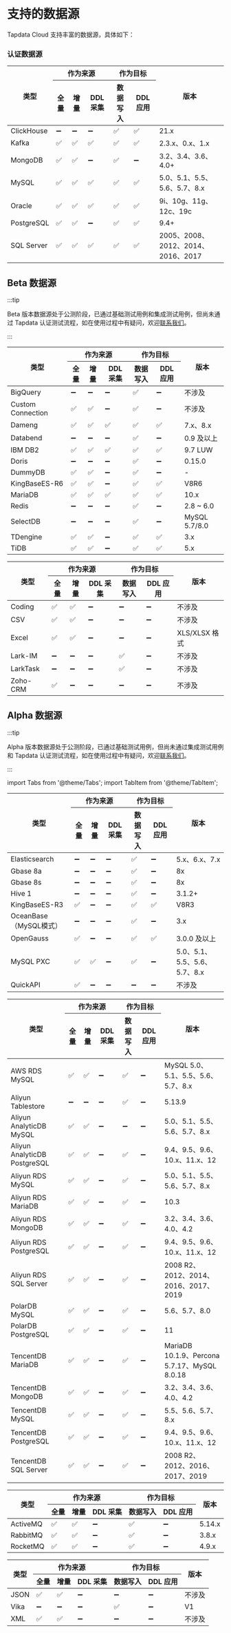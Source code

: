 # 支持的数据源

Tapdata Cloud 支持丰富的数据源，具体如下：

### 认证数据源

<table>
<thead>
  <tr>
    <th rowspan="2">类型</th>
    <th colspan="3">作为来源</th>
    <th colspan="2">作为目标</th>
    <th rowspan="2">版本</th>
  </tr>
  <tr>
    <th>全量</th>
    <th>增量</th>
    <th>DDL 采集</th>
    <th>数据写入</th>
    <th>DDL 应用</th>
  </tr>
</thead>
<tbody>
  <tr>
    <td>ClickHouse</td>
    <td>➖</td>
    <td>➖</td>
    <td>➖</td>
    <td>✅</td>
    <td>✅</td>
    <td>21.x</td>
  </tr>
  <tr>
    <td>Kafka</td>
    <td>✅</td>
    <td>✅</td>
    <td>✅</td>
    <td>✅</td>
    <td>✅</td>
    <td>2.3.x、0.x、1.x</td>
  </tr>
  <tr>
    <td>MongoDB</td>
    <td>✅</td>
    <td>✅</td>
    <td>➖</td>
    <td>✅</td>
    <td>➖</td>
    <td>3.2、3.4、3.6、4.0+</td>
  </tr>
  <tr>
    <td>MySQL</td>
    <td>✅</td>
    <td>✅</td>
    <td>✅</td>
    <td>✅</td>
    <td>✅</td>
    <td>5.0、5.1、5.5、5.6、5.7、8.x</td>
  </tr>
  <tr>
    <td>Oracle</td>
    <td>✅</td>
    <td>✅</td>
    <td>✅</td>
    <td>✅</td>
    <td>✅</td>
    <td>9i、10g、11g、12c、19c</td>
  </tr>
  <tr>
    <td>PostgreSQL</td>
    <td>✅</td>
    <td>✅</td>
    <td>➖</td>
    <td>✅</td>
    <td>✅</td>
    <td>9.4+</td>
  </tr>
  <tr>
    <td>SQL Server</td>
    <td>✅</td>
    <td>✅</td>
    <td>✅</td>
    <td>✅</td>
    <td>✅</td>
    <td>2005、2008、2012、2014、2016、2017</td>
  </tr>
</tbody>
</table>


## Beta 数据源

:::tip

Beta 版本数据源处于公测阶段，已通过基础测试用例和集成测试用例，但尚未通过 Tapdata 认证测试流程，如在使用过程中有疑问，欢迎[联系我们](mailto:team@tapdata.io)。

:::

<Tabs className="unique-tabs">
    <TabItem value="normal-beta" label="常见数据库" default>

<table>
<thead>
  <tr>
    <th rowspan="2">类型</th>
    <th colspan="3">作为来源</th>
    <th colspan="2">作为目标</th>
    <th rowspan="2">版本</th>
  </tr>
  <tr>
    <th>全量</th>
    <th>增量</th>
    <th>DDL 采集</th>
    <th>数据写入</th>
    <th>DDL 应用</th>
  </tr>
</thead>
<tbody>
  <tr>
    <td>BigQuery</td>
    <td>➖</td>
    <td>➖</td>
    <td>➖</td>
    <td>✅</td>
    <td>➖</td>
    <td>不涉及</td>
  </tr>
  <tr>
    <td>Custom Connection</td>
    <td>✅</td>
    <td>✅</td>
    <td>➖</td>
    <td>✅</td>
    <td>➖</td>
    <td>不涉及</td>
  </tr>
  <tr>
    <td>Dameng</td>
    <td>✅</td>
    <td>✅</td>
    <td>✅</td>
    <td>✅</td>
    <td>✅</td>
    <td>7.x、8.x</td>
  </tr>
  <tr>
    <td>Databend</td>
    <td>➖</td>
    <td>➖</td>
    <td>➖</td>
    <td>✅</td>
    <td>➖</td>
    <td>0.9 及以上</td>
  </tr>
  <tr>
    <td>IBM DB2</td>
    <td>✅</td>
    <td>✅</td>
    <td>✅</td>
    <td>✅</td>
    <td>✅</td>
    <td>9.7 LUW</td>
  </tr>
  <tr>
    <td>Doris</td>
    <td>➖</td>
    <td>➖</td>
    <td>➖</td>
    <td>✅</td>
    <td>➖</td>
    <td>0.15.0</td>
  </tr>
  <tr>
    <td>DummyDB</td>
    <td>✅</td>
    <td>✅</td>
    <td>➖</td>
    <td>✅</td>
    <td>➖</td>
    <td>-</td>
  </tr>
  <tr>
    <td>KingBaseES-R6</td>
    <td>✅</td>
    <td>✅</td>
    <td>➖</td>
    <td>✅</td>
    <td>✅</td>
    <td>V8R6</td>
  </tr>
  <tr>
    <td>MariaDB</td>
    <td>✅</td>
    <td>✅</td>
    <td>✅</td>
    <td>✅</td>
    <td>✅</td>
    <td>10.x</td>
  </tr>
  <tr>
    <td>Redis</td>
    <td>➖</td>
    <td>➖</td>
    <td>➖</td>
    <td>✅</td>
    <td>➖</td>
    <td>2.8 ~ 6.0</td>
  </tr>
  <tr>
    <td>SelectDB</td>
    <td>➖</td>
    <td>➖</td>
    <td>➖</td>
    <td>✅</td>
    <td>➖</td>
    <td>MySQL 5.7/8.0</td>
  </tr>
  <tr>
    <td>TDengine</td>
    <td>✅</td>
    <td>✅</td>
    <td>➖</td>
    <td>✅</td>
    <td>✅</td>
    <td>3.x</td>
  </tr>
  <tr>
    <td>TiDB</td>
    <td>✅</td>
    <td>✅</td>
    <td>➖</td>
    <td>✅</td>
    <td>✅</td>
    <td>5.x</td>
  </tr>
</tbody>
</table>
</TabItem>
    <TabItem value="file-and-saas" label="文件及 SaaS" default>

<table>
<thead>
  <tr>
    <th rowspan="2">类型</th>
    <th colspan="3">作为来源</th>
    <th colspan="2">作为目标</th>
    <th rowspan="2">版本</th>
  </tr>
  <tr>
    <th>全量</th>
    <th>增量</th>
    <th>DDL 采集</th>
    <th>数据写入</th>
    <th>DDL 应用</th>
  </tr>
</thead>
<tbody>
  <tr>
    <td>Coding</td>
    <td>✅</td>
    <td>✅</td>
    <td>➖</td>
    <td>➖</td>
    <td>➖</td>
    <td>不涉及</td>
  </tr>
  <tr>
    <td>CSV</td>
    <td>✅</td>
    <td>✅</td>
    <td>➖</td>
    <td>➖</td>
    <td>➖</td>
    <td>不涉及</td>
  </tr>
  <tr>
    <td>Excel</td>
    <td>✅</td>
    <td>✅</td>
    <td>➖</td>
    <td>➖</td>
    <td>➖</td>
    <td>XLS/XLSX 格式</td>
  </tr>
  <tr>
    <td>Lark-IM</td>
    <td>➖</td>
    <td>➖</td>
    <td>➖</td>
    <td>✅</td>
    <td>➖</td>
    <td>不涉及</td>
  </tr>
  <tr>
    <td>LarkTask</td>
    <td>➖</td>
    <td>➖</td>
    <td>➖</td>
    <td>✅</td>
    <td>➖</td>
    <td>不涉及</td>
  </tr>
  <tr>
    <td>Zoho-CRM</td>
    <td>✅</td>
    <td>➖</td>
    <td>➖</td>
    <td>➖</td>
    <td>➖</td>
    <td>不涉及</td>
  </tr>
</tbody>
</table>
</TabItem>
</Tabs>





## Alpha 数据源

:::tip

Alpha 版本数据源处于公测阶段，已通过基础测试用例，但尚未通过集成测试用例和 Tapdata 认证测试流程，如在使用过程中有疑问，欢迎[联系我们](mailto:team@tapdata.io)。

:::

import Tabs from '@theme/Tabs';
import TabItem from '@theme/TabItem';

<Tabs className="unique-tabs">
    <TabItem value="normal" label="常见数据库" default>

<table>
<thead>
  <tr>
    <th rowspan="2">类型</th>
    <th colspan="3">作为来源</th>
    <th colspan="2">作为目标</th>
    <th rowspan="2">版本</th>
  </tr>
  <tr>
    <th>全量</th>
    <th>增量</th>
    <th>DDL 采集</th>
    <th>数据写入</th>
    <th>DDL 应用</th>
  </tr>
</thead>
<tbody>
  <tr>
    <td>Elasticsearch</td>
    <td>➖</td>
    <td>➖</td>
    <td>➖</td>
    <td>✅</td>
    <td>➖</td>
    <td>5.x、6.x、7.x</td>
  </tr>
  <tr>
    <td>Gbase 8a</td>
    <td>➖</td>
    <td>➖</td>
    <td>➖</td>
    <td>✅</td>
    <td>➖</td>
    <td>8x</td>
  </tr>
  <tr>
    <td>Gbase 8s</td>
    <td>➖</td>
    <td>➖</td>
    <td>➖</td>
    <td>✅</td>
    <td>➖</td>
    <td>8x</td>
  </tr>
  <tr>
    <td>Hive 1</td>
    <td>➖</td>
    <td>➖</td>
    <td>➖</td>
    <td>✅</td>
    <td>➖</td>
    <td>3.1.2+</td>
  </tr>
  <tr>
    <td>KingBaseES-R3</td>
    <td>✅</td>
    <td>➖</td>
    <td>➖</td>
    <td>✅</td>
    <td>✅</td>
    <td>V8R3</td>
  </tr>
  <tr>
    <td>OceanBase（MySQL模式）</td>
    <td>➖</td>
    <td>➖</td>
    <td>➖</td>
    <td>✅</td>
    <td>➖</td>
    <td>3.x</td>
  </tr>
  <tr>
    <td>OpenGauss</td>
    <td>✅</td>
    <td>➖</td>
    <td>➖</td>
    <td>✅</td>
    <td>✅</td>
    <td>3.0.0 及以上</td>
  </tr>
  <tr>
    <td>MySQL PXC</td>
    <td>✅</td>
    <td>✅</td>
    <td>➖</td>
    <td>✅</td>
    <td>➖</td>
    <td>5.0、5.1、5.5、5.6、5.7、8.x</td>
  </tr>
  <tr>
    <td>QuickAPI</td>
    <td>✅</td>
    <td>➖</td>
    <td>➖</td>
    <td>➖</td>
    <td>➖</td>
    <td>不涉及</td>
  </tr>
</tbody>
</table>

   </TabItem>

   <TabItem value="cloud" label="云数据库">

<table>
<thead>
  <tr>
    <th rowspan="2">类型</th>
    <th colspan="3">作为来源</th>
    <th colspan="2">作为目标</th>
    <th rowspan="2">版本</th>
  </tr>
  <tr>
    <th>全量</th>
    <th>增量</th>
    <th>DDL 采集</th>
    <th>数据写入</th>
    <th>DDL 应用</th>
  </tr>
</thead>
<tbody>
  <tr>
    <td>AWS RDS MySQL</td>
    <td>✅</td>
    <td>✅</td>
    <td>➖</td>
    <td>✅</td>
    <td>➖</td>
    <td>MySQL 5.0、5.1、5.5、5.6、5.7、8.x</td>
  </tr>
  <tr>
    <td>Aliyun Tablestore</td>
    <td>➖</td>
    <td>➖</td>
    <td>➖</td>
    <td>✅</td>
    <td>➖</td>
    <td>5.13.9</td>
  </tr>
  <tr>
    <td>Aliyun AnalyticDB MySQL</td>
    <td>✅</td>
    <td>✅</td>
    <td>➖</td>
    <td>➖</td>
    <td>➖</td>
    <td>5.0、5.1、5.5、5.6、5.7、8.x</td>
  </tr>
  <tr>
    <td>Aliyun AnalyticDB PostgreSQL</td>
    <td>✅</td>
    <td>✅</td>
    <td>➖</td>
    <td>✅</td>
    <td>➖</td>
    <td>9.4、9.5、9.6、10.x、11.x、12</td>
  </tr>
  <tr>
    <td>Aliyun RDS MySQL</td>
    <td>✅</td>
    <td>✅</td>
    <td>➖</td>
    <td>✅</td>
    <td>➖</td>
    <td>5.0、5.1、5.5、5.6、5.7、8.x</td>
  </tr>
  <tr>
    <td>Aliyun RDS MariaDB</td>
    <td>✅</td>
    <td>✅</td>
    <td>➖</td>
    <td>✅</td>
    <td>➖</td>
    <td>10.3</td>
  </tr>
  <tr>
    <td>Aliyun RDS MongoDB</td>
    <td>✅</td>
    <td>✅</td>
    <td>➖</td>
    <td>✅</td>
    <td>➖</td>
    <td>3.2、3.4、3.6、4.0、4.2</td>
  </tr>
  <tr>
    <td>Aliyun RDS PostgreSQL</td>
    <td>✅</td>
    <td>✅</td>
    <td>➖</td>
    <td>✅</td>
    <td>➖</td>
    <td>9.4、9.5、9.6、10.x、11.x、12</td>
  </tr>
  <tr>
    <td>Aliyun RDS SQL Server</td>
    <td>✅</td>
    <td>✅</td>
    <td>➖</td>
    <td>✅</td>
    <td>➖</td>
    <td>2008 R2、2012、2014、2016、2017、2019</td>
  </tr>
  <tr>
    <td>PolarDB MySQL</td>
    <td>✅</td>
    <td>✅</td>
    <td>➖</td>
    <td>✅</td>
    <td>➖</td>
    <td>5.6、5.7、8.0</td>
  </tr>
  <tr>
    <td>PolarDB PostgreSQL</td>
    <td>✅</td>
    <td>✅</td>
    <td>➖</td>
    <td>✅</td>
    <td>➖</td>
    <td>11</td>
  </tr>
  <tr>
    <td>TencentDB MariaDB</td>
    <td>✅</td>
    <td>✅</td>
    <td>➖</td>
    <td>✅</td>
    <td>➖</td>
    <td>MariaDB 10.1.9、Percona 5.7.17、MySQL 8.0.18</td>
  </tr>
  <tr>
    <td>TencentDB MongoDB</td>
    <td>✅</td>
    <td>✅</td>
    <td>➖</td>
    <td>✅</td>
    <td>➖</td>
    <td>3.2、3.4、3.6、4.0、4.2</td>
  </tr>
  <tr>
    <td>TencentDB MySQL</td>
    <td>✅</td>
    <td>✅</td>
    <td>➖</td>
    <td>✅</td>
    <td>➖</td>
    <td>5.5、5.6、5.7、8.x</td>
  </tr>
  <tr>
    <td>TencentDB PostgreSQL</td>
    <td>✅</td>
    <td>✅</td>
    <td>➖</td>
    <td>✅</td>
    <td>➖</td>
    <td>9.4、9.5、9.6、10.x、11.x、12</td>
  </tr>
  <tr>
    <td>TencentDB SQL Server</td>
    <td>✅</td>
    <td>✅</td>
    <td>➖</td>
    <td>✅</td>
    <td>➖</td>
    <td>2008 R2、2012、2016、2017、2019</td>
  </tr>
</tbody>
</table>

   </TabItem>
   <TabItem value="stream" label="消息队列">

<table>
<thead>
  <tr>
    <th rowspan="2">类型</th>
    <th colspan="3">作为来源</th>
    <th colspan="2">作为目标</th>
    <th rowspan="2">版本</th>
  </tr>
  <tr>
    <th>全量</th>
    <th>增量</th>
    <th>DDL 采集</th>
    <th>数据写入</th>
    <th>DDL 应用</th>
  </tr>
</thead>
<tbody>
  <tr>
    <td>ActiveMQ</td>
    <td>✅</td>
    <td>✅</td>
    <td>➖</td>
    <td>✅</td>
    <td>➖</td>
    <td>5.14.x</td>
  </tr>
  <tr>
    <td>RabbitMQ</td>
    <td>✅</td>
    <td>✅</td>
    <td>➖</td>
    <td>✅</td>
    <td>➖</td>
    <td>3.8.x</td>
  </tr>
  <tr>
    <td>RocketMQ</td>
    <td>✅</td>
    <td>✅</td>
    <td>➖</td>
    <td>✅</td>
    <td>➖</td>
    <td>4.9.x</td>
  </tr>
</tbody>
</table>
   </TabItem>
   <TabItem value="file-and-saas-alpha" label="文件及 SaaS">

<table>
<thead>
  <tr>
    <th rowspan="2">类型</th>
    <th colspan="3">作为来源</th>
    <th colspan="2">作为目标</th>
    <th rowspan="2">版本</th>
  </tr>
  <tr>
    <th>全量</th>
    <th>增量</th>
    <th>DDL 采集</th>
    <th>数据写入</th>
    <th>DDL 应用</th>
  </tr>
</thead>
<tbody>
  <tr>
    <td>JSON</td>
    <td>✅</td>
    <td>✅</td>
    <td>➖</td>
    <td>➖</td>
    <td>➖</td>
    <td>不涉及</td>
  </tr>
  <tr>
    <td>Vika</td>
    <td>➖</td>
    <td>➖</td>
    <td>➖</td>
    <td>✅</td>
    <td>➖</td>
    <td>V1</td>
  </tr>
  <tr>
    <td>XML</td>
    <td>✅</td>
    <td>✅</td>
    <td>➖</td>
    <td>➖</td>
    <td>➖</td>
    <td>不涉及</td>
  </tr>
</tbody>
</table>
   </TabItem>
  </Tabs>